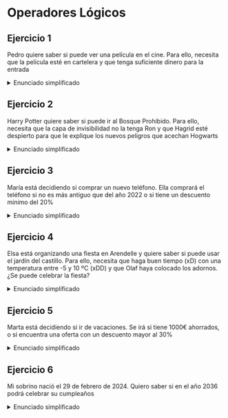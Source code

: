 # Operadores Lógicos

## Ejercicio 1
Pedro quiere saber si puede ver una película en el cine. Para ello, necesita que la película esté en cartelera y que tenga suficiente dinero para la entrada

<details>
<summary>Enunciado simplificado</summary>
<p>Guarda en una variable el dinero que tiene Pedro</p>
<p>Guarda en una variable el dinero que cuesta la entrada</p>
<p>Guarda en otra variable si la película está en cartelera</p>
<p>Guarda en otra variable si tiene dinero suficiente</p>
<p>Guarda en otra variable el resultado de la comparación lógica con el operador <b>AND</b></p>
<details>
<summary>Posible solución (TypeScrypt)</summary>

```typescript
// Datos de entrada
// Hay que variar los datos de entrada para que el programa haga lo que tiene que hacer...
// Pero también para que NO HAGA LO QUE NO TIENE QUE HACER
let dineroPedro = 4.5
let costeEntrada = 5
let estaEnCartelera = true

// Algoritmo que resuelve el problema
let tieneDineroSuficiente = dineroPedro >= costeEntrada
let vaAlCine = tieneDineroSuficiente && estaEnCartelera

// Datos de salida
let mensaje = `Tiene dinero suficiente: ${tieneDineroSuficiente}.\nLa película está en cartelera: ${estaEnCartelera}.\nPor lo tanto, Pedro va al cine: ${vaAlCine}`
console.log(mensaje)
```

</details>
</details>

## Ejercicio 2
Harry Potter quiere saber si puede ir al Bosque Prohibido. Para ello, necesita que la capa de invisibilidad no la tenga Ron y que Hagrid esté despierto para que le explique los nuevos peligros que acechan Hogwarts

<details>
<summary>Enunciado simplificado</summary>
<p>Guarda en una variable si Ron tiene la capa</p>
<p>Guarda en otra variable si Hagrid está despierto</p>
<p>Guarda en otra variable el resultado de la comparación lógica con el operador <b>AND</b></p>
<details>
<summary>Posible solución (TypeScrypt)</summary>

```typescript
// Datos de entrada (hay que variar los datos de entrada para que el programa haga lo que tiene que hacer,
// pero también para que NO HAGA LO QUE NO TIENE QUE HACER)
let tieneLaCapaRon = true
let estaDespiertoHagrid = false

// Algoritmo que resuelve el problema
let puedeIrAlBosqueHarry = !tieneLaCapaRon && estaDespiertoHagrid // CUIDADO hay que negar que Ron tenga la capa, ya que para que el algoritmo se correcto, necesitamos que NO la tenga

// Datos de salida
let mensaje = `Ron tiene la capa: ${tieneLaCapaRon}.\nHagrid está depierto: ${estaDespiertoHagrid}.\nPor lo tanto, Harry puede ir al Bosque Prohibido: ${puedeIrAlBosqueHarry}`
console.log(mensaje)
```

</details>
</details>

## Ejercicio 3
María está decidiendo si comprar un nuevo teléfono. Ella comprará el teléfono si no es más antiguo que del año 2022 o si tiene un descuento mínimo del 20%

<details>
<summary>Enunciado simplificado</summary>
<p>Guarda en una variable el año del móvil</p>
<p>Guarda en otra variable el descuento del móvil</p>
<p>Guarda en otra variable si el móvil es antiguo</p>
<p>Guarda en otra variable si el móvil tiene descuento suficiente</p>
<p>Guarda en otra variable el resultado de la comparación lógica con el operador <b>OR</b></p>
<details>
<summary>Posible solución (TypeScrypt)</summary>

```typescript
// Datos de entrada (hay que variar los datos de entrada para que el programa haga lo que tiene que hacer,
// pero también para que NO HAGA LO QUE NO TIENE QUE HACER)
let anioMovil = 2020
let descuentoMovil = 30

// Algoritmo que resuelve el problema
let esAntiguo = anioMovil < 2022
let tieneSuficienteDescuento = descuentoMovil >= 20
let compraElMovil = !esAntiguo || tieneSuficienteDescuento // Recuerda que el móvil se comprará si NO es antiguo

// Datos de salida
let mensaje = `Es antiguo el móvil: ${esAntiguo}.\nTiene descuento suficiente: ${tieneSuficienteDescuento}.\nPor lo tanto, María compra el móvil: ${compraElMovil}`
console.log(mensaje)
```

</details>
</details>



## Ejercicio 4
Elsa está organizando una fiesta en Arendelle y quiere saber si puede usar el jardín del castillo. Para ello, necesita que haga buen tiempo (xD) con una temperatura entre -5 y 10 ºC (xDD) y que Olaf haya colocado los adornos. ¿Se puede celebrar la fiesta?

<details>
<summary>Enunciado simplificado</summary>
<p>Guarda en una variable la temperatura que hace</p>
<p>Guarda en otra variable si hace una buena Temperatura (para Elsa)</p>
<p>Guarda en otra variable si Olaf ha colocado los adornos</p>
<p>Guarda en otra variable el resultado de la comparación lógica con el operador <b>AND</b></p>
<details>
<summary>Posible solución (TypeScrypt)</summary>

```typescript
// Datos de entrada
// Hay que variar los datos de entrada para que el programa haga lo que tiene que hacer...
// Pero también para que NO HAGA LO QUE NO TIENE QUE HACER
let temperatura = 11.5
let haColocadoAdornosOlaf = false

// Algoritmo que resuelve el problema
let haceTemperaturaAgradable = temperatura >= -5 && temperatura <= 10
let puedeUsarJardin = haceTemperaturaAgradable && haColocadoAdornosOlaf

// Datos de salida
let mensaje = `Hace Temperatura agradable: ${haceTemperaturaAgradable}.\nOlaf ha colocado los adornos: ${haColocadoAdornosOlaf}.\nPor lo tanto, Se celebra la fiesta: ${puedeUsarJardin}`
console.log(mensaje)
```

</details>
</details>

## Ejercicio 5
Marta está decidiendo si ir de vacaciones. Se irá si tiene 1000€ ahorrados, o si encuentra una oferta con un descuento mayor al 30%

<details>
<summary>Enunciado simplificado</summary>
<p>Guarda en una variable el dinero que tiene Marta ahorrado</p>
<p>Guarda en otra variable si hay oferta</p>
<p>Guarda en otra variable la cantidad del descuento de la oferta</p>
<p>Guarda en otra variable si tiene dinero suficiente</p>
<p>Guarda en otra variable si hay descuento y es suficiente</p>
<p>Guarda en otra variable si es suficiente el descuento</p>
<p>Guarda en otra variable el resultado de la comparación lógica pertinente</p>
<details>
<summary>Posible solución (TypeScrypt)</summary>

```typescript
// Datos de entrada
// Hay que variar los datos de entrada para que el programa haga lo que tiene que hacer...
// Pero también para que NO HAGA LO QUE NO TIENE QUE HACER
let dineroAhorrado = 700
let hayDescuento = false
let cantidadDescuento = 30

// Algoritmo que resuelve el problema
let tieneDineroSuficiente = dineroAhorrado >= 1000
let esDescuentoSuficiente = cantidadDescuento > 30
let hayDescuentoYEsSuficiente = hayDescuento && esDescuentoSuficiente
let vaDeVacaciones = tieneDineroSuficiente || hayDescuentoYEsSuficiente

// Datos de salida
let mensaje = `Tiene dinero suficiente: ${tieneDineroSuficiente}.\nHay descuento: ${hayDescuento}.\nEs descuento suficiente: ${esDescuentoSuficiente}\nPor lo tanto, Marta se va de vacaciones: ${vaDeVacaciones}`
console.log(mensaje)
```

</details>
</details>

## Ejercicio 6
Mi sobrino nació el 29 de febrero de 2024. Quiero saber si en el año 2036 podrá celebrar su cumpleaños

<details>
<summary>Enunciado simplificado</summary>
<p>Calcular si un año es bisiesto. Un año es bisiesto si es divisible entre 4 y <b>NO</b> lo es entre 100 o si el año es divisible entre 400</p>
<p>Guarda en una variable el año</p>
<p>Guarda en otra variable si es divisible entre 4</p>
<p>Guarda en otra variable si <b>NO</b> es divisible entre 100</p>
<p>Guarda en otra variable si es divisible entre 400</p>
<p>Guarda en otra variable el resultado de la comparación lógica pertinente</p>
<details>
<summary>Posible solución (TypeScrypt)</summary>

```typescript
// Datos de entrada
// Hay que variar los datos de entrada para que el programa haga lo que tiene que hacer...
// Pero también para que NO HAGA LO QUE NO TIENE QUE HACER
let anio = 700
// Años bisiestos: 2000, 2024
// Años no bisiestos: 1800, 2019, 2200

// Algoritmo que resuelve el problema
let esDivisibleEntre4 = anio % 4 == 0
let noEsDivisibleEntre100 = anio % 100 != 0
let esDivisibleEntre400 = anio % 400 == 0
let anioBisiesto = (esDivisibleEntre4 && noEsDivisibleEntre100) || esDivisibleEntre400

// Datos de salida
let mensaje = `El año ${anio} es bisiesto: ${anioBisiesto}`
console.log(mensaje)
```

</details>
</details>